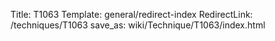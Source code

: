 Title: T1063
Template: general/redirect-index
RedirectLink: /techniques/T1063
save_as: wiki/Technique/T1063/index.html